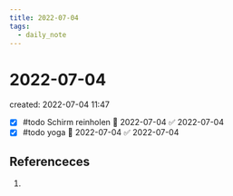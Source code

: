 ```yaml
---
title: 2022-07-04
tags:
  - daily_note
---
```


# 2022-07-04
created: 2022-07-04 11:47

- [x] #todo Schirm reinholen 📅 2022-07-04 ✅ 2022-07-04
- [x] #todo yoga 📅 2022-07-04 ✅ 2022-07-04
## Referenceces
1. 